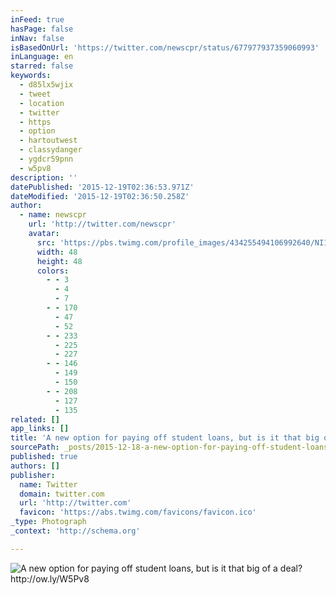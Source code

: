 ```yaml
---
inFeed: true
hasPage: false
inNav: false
isBasedOnUrl: 'https://twitter.com/newscpr/status/677977937359060993'
inLanguage: en
starred: false
keywords:
  - d85lx5wjix
  - tweet
  - location
  - twitter
  - https
  - option
  - hartoutwest
  - classydanger
  - ygdcr59pnn
  - w5pv8
description: ''
datePublished: '2015-12-19T02:36:53.971Z'
dateModified: '2015-12-19T02:36:50.258Z'
author:
  - name: newscpr
    url: 'http://twitter.com/newscpr'
    avatar:
      src: 'https://pbs.twimg.com/profile_images/434255494106992640/NI16GxZJ_normal.jpeg'
      width: 48
      height: 48
      colors:
        - - 3
          - 4
          - 7
        - - 170
          - 47
          - 52
        - - 233
          - 225
          - 227
        - - 146
          - 149
          - 150
        - - 208
          - 127
          - 135
related: []
app_links: []
title: 'A new option for paying off student loans, but is it that big of a deal?'
sourcePath: _posts/2015-12-18-a-new-option-for-paying-off-student-loans-but-is-it-that-bi.md
published: true
authors: []
publisher:
  name: Twitter
  domain: twitter.com
  url: 'http://twitter.com'
  favicon: 'https://abs.twimg.com/favicons/favicon.ico'
_type: Photograph
_context: 'http://schema.org'

---
```

![A new option for paying off student loans&comma; but is it that big of a deal&quest; http&colon;&sol;&sol;ow&period;ly&sol;W5Pv8](https://pbs.twimg.com/media/CWipV3qUAAAbUsA.png:large)
